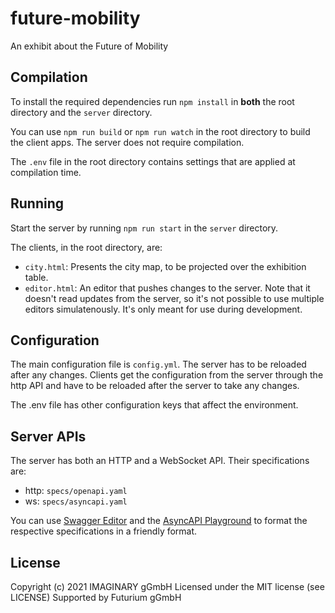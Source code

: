# future-mobility

An exhibit about the Future of Mobility

## Compilation

To install the required dependencies run `npm install` in **both** the root directory and the 
`server` directory.

You can use `npm run build` or `npm run watch` in the root directory to build the client apps. The 
server does not require compilation.

The `.env` file in the root directory contains settings that are applied at compilation time.

## Running

Start the server by running `npm run start` in the `server` directory.

The clients, in the root directory, are:

- `city.html`: Presents the city map, to be projected over the exhibition table.
- `editor.html`: An editor that pushes changes to the server. Note that it doesn't read updates from
    the server, so it's not possible to use multiple editors simulatenously. It's only meant for 
    use during development.

## Configuration

The main configuration file is `config.yml`. The server has to be reloaded after any changes.
Clients get the configuration from the server through the http API and have to be reloaded after
the server to take any changes.

The .env file has other configuration keys that affect the environment.

## Server APIs

The server has both an HTTP and a WebSocket API. Their specifications are:

- http: `specs/openapi.yaml`
- ws: `specs/asyncapi.yaml`

You can use [Swagger Editor](https://editor.swagger.io/) and the 
[AsyncAPI Playground](https://playground.asyncapi.io/) to format the respective specifications in
a friendly format.

## License

Copyright (c) 2021 IMAGINARY gGmbH
Licensed under the MIT license (see LICENSE)
Supported by Futurium gGmbH

